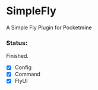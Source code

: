 # SimpleFly
A Simple Fly Plugin for Pocketmine

### Status:
Finished.
- [x] Config
- [x] Command
- [x] FlyUI
